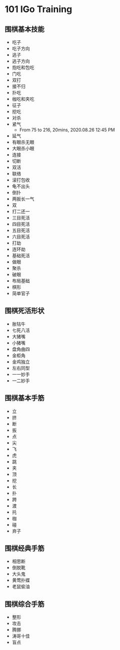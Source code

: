 # 101 IGo Training

## 围棋基本技能

* 吃子
* 吃子方向
* 逃子
* 逃子方向
* 抱吃和包吃
* 门吃
* 双打
* 接不归
* 扑吃
* 枷吃和夹吃
* 征子
* 挖吃
* 对杀
* 紧气
  * From 75 to 216, 20mins, 2020.08.26 12:45 PM
* 延气
* 有眼杀无眼
* 大眼杀小眼
* 连接
* 切断
* 双活
* 联络
* 滚打包收
* 龟不出头
* 倒扑
* 两扳长一气
* 双
* 打二还一
* 三目死活
* 四目死活
* 五目死活
* 六目死活
* 打劫
* 连环劫
* 基础死活
* 做眼
* 聚杀
* 破眼
* 布局基础
* 棋形
* 简单官子

## 围棋死活形状

* 胀牯牛
* 七死八活
* 大猪嘴
* 小猪嘴
* 盘角曲四
* 金柜角
* 金鸡独立
* 左右同型
* 一一妙手
* 一二妙手

## 围棋基本手筋

* 立
* 挤
* 断
* 扳
* 点
* 尖
* 飞
* 虎
* 跳
* 夹
* 顶
* 挖
* 长
* 扑
* 跨
* 渡
* 托
* 枷
* 碰
* 弃子

## 围棋经典手筋

* 相思断
* 倒脱靴
* 大头鬼
* 黄莺扑蝶
* 老鼠偷油

## 围棋综合手筋

* 整形
* 攻击
* 腾挪
* 涛哥十佳
* 盲点
